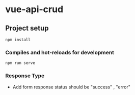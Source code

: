# vue-api-crud

## Project setup
```
npm install
```

### Compiles and hot-reloads for development
```
npm run serve
```


### Response Type
* Add form response status should be "success" , "error"